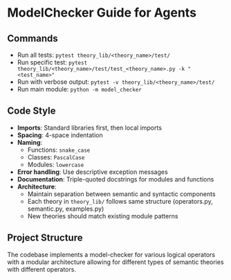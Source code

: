 # ModelChecker Guide for Agents

## Commands
- Run all tests: `pytest theory_lib/<theory_name>/test/`
- Run specific test: `pytest theory_lib/<theory_name>/test/test_<theory_name>.py -k "<test_name>"`
- Run with verbose output: `pytest -v theory_lib/<theory_name>/test/`
- Run main module: `python -m model_checker`

## Code Style
- **Imports**: Standard libraries first, then local imports
- **Spacing**: 4-space indentation
- **Naming**: 
  - Functions: `snake_case`
  - Classes: `PascalCase`
  - Modules: `lowercase`
- **Error handling**: Use descriptive exception messages
- **Documentation**: Triple-quoted docstrings for modules and functions
- **Architecture**: 
  - Maintain separation between semantic and syntactic components
  - Each theory in `theory_lib/` follows same structure (operators.py, semantic.py, examples.py)
  - New theories should match existing module patterns

## Project Structure
The codebase implements a model-checker for various logical operators with a modular architecture allowing for different types of semantic theories with different operators.
